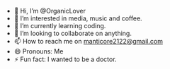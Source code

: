 - 👋 Hi, I’m @OrganicLover
- 👀 I’m interested in media, music and coffee.
- 🌱 I’m currently learning coding.
- 💞️ I’m looking to collaborate on anything.
- 📫 How to reach me on manticore2122@gmail.com
- 😄 Pronouns: Me
- ⚡ Fun fact: I wanted to be a doctor.

<!---
OrganicLover/OrganicLover is a ✨ special ✨ repository because its `README.md` (this file) appears on your GitHub profile.
You can click the Preview link to take a look at your changes.
--->
